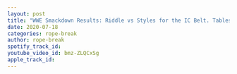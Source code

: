 ```yaml
---
layout: post
title: "WWE Smackdown Results: Riddle vs Styles for the IC Belt. Tables match at Extreme Rules? Go Home Show"
date: 2020-07-18
categories: rope-break
author: rope-break
spotify_track_id: 
youtube_video_id: bmz-ZLQCxSg
apple_track_id: 
---
```

